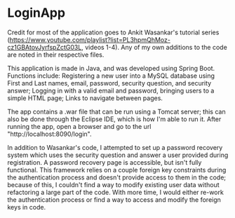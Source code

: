 # LoginApp
Credit for most of the application goes to Ankit Wasankar's tutorial series (https://www.youtube.com/playlist?list=PL3hpmQhMoz-cz1GBAtovJyrfspZctG03L, videos 1-4). Any of my own additions to the code are noted in their respective files.

This application is made in Java, and was developed using Spring Boot. Functions include:
Registering a new user into a MySQL database using First and Last names, email, password, security question, and security answer;
Logging in with a valid email and password, bringing users to a simple HTML page;
Links to navigate between pages.

The app contains a .war file that can be run using a Tomcat server; this can also be done through the Eclipse IDE, which is how I'm able to run it. After running the app, open a browser and go to the url "http://localhost:8090/login".

In addition to Wasankar's code, I attempted to set up a password recovery system which uses the security question and answer a user provided during registration. A password recovery page is accessible, but isn't fully functional. This framework relies on a couple foreign key constraints during the authentication process and doesn't provide access to them in the code; because of this, I couldn't find a way to modify existing user data without refactoring a large part of the code. With more time, I would either re-work the authentication process or find a way to access and modify the foreign keys in code.

